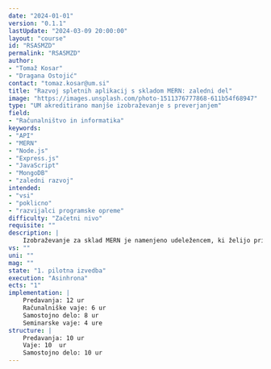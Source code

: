 ```yaml
---
date: "2024-01-01" 
version: "0.1.1"
lastUpdate: "2024-03-09 20:00:00"
layout: "course"
id: "RSASMZD"
permalink: "RSASMZD"
author:
- "Tomaž Kosar"
- "Dragana Ostojić"
contact: "tomaz.kosar@um.si"
title: "Razvoj spletnih aplikacij s skladom MERN: zaledni del"
image: "https://images.unsplash.com/photo-1511376777868-611b54f68947"
type: "UM akreditirano manjše izobraževanje s preverjanjem"
field:
- "Računalništvo in informatika"
keywords:
- "API"
- "MERN"
- "Node.js"
- "Express.js"
- "JavaScript"
- "MongoDB"
- "zaledni razvoj"
intended:
- "vsi"
- "poklicno"
- "razvijalci programske opreme"
difficulty: "Začetni nivo"
requisite: ""
description: |
    Izobraževanje za sklad MERN je namenjeno udeležencem, ki želijo pridobiti znanje in veščine za izgradnjo polno funkcionalnih spletnih aplikacij. Sklad MERN je sestavljen iz štirih tehnologij - MongoDB, Express.js, React in Node.js. Sklad je zelo priljubljen med razvijalci zaradi svoje zmogljivosti in prilagodljivosti. Delavnica se osredotoča na praktične primere uporabe MERN sklada, ki vključujejo obdelavo podatkov, dostop do podatkovne baze, uporabo strežnika in razvoj aplikacijskega vmesnika (APIja). Udeleženci bodo dobili praktične izkušnje z zalednim razvojem. Po koncu delavnice bodo udeleženci imeli osnovno razumevanje zalednega dela MERN sklada.
vs: ""
uni: ""
mag: ""
state: "1. pilotna izvedba"
execution: "Asinhrona"
ects: "1"
implementation: |
    Predavanja: 12 ur
    Računalniške vaje: 6 ur
    Samostojno delo: 8 ur
    Seminarske vaje: 4 ure
structure: |
    Predavanja: 10 ur
    Vaje: 10  ur
    Samostojno delo: 10 ur
---
```

